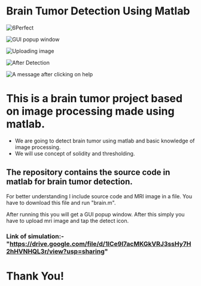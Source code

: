 # Brain Tumor Detection Using Matlab
![6Perfect](https://user-images.githubusercontent.com/56047088/118358833-4ad70d80-b59e-11eb-83f8-a0827ef4c0c7.jpg)

![GUI popup window](https://user-images.githubusercontent.com/56047088/118358839-4f9bc180-b59e-11eb-889e-e18c3d50b0a5.png)

![Uploading image](https://user-images.githubusercontent.com/56047088/118358844-51fe1b80-b59e-11eb-9841-becbcd1814fc.png)

![After Detection](https://user-images.githubusercontent.com/56047088/118358950-b620df80-b59e-11eb-9382-98ecbb41c183.png)

![A message after clicking on help](https://user-images.githubusercontent.com/56047088/118358959-c3d66500-b59e-11eb-9907-1b132a08f243.png)


# This is a brain tumor project based on image processing made using matlab.

- We are going to detect brain tumor using matlab and basic knowledge of image processing.
- We will use concept of solidity and thresholding.

## The repository contains the source code in matlab for brain tumor detection.
For better understanding I include source code and MRI image in a file.
You have to download this file and run "brain.m".

After running this you will get a GUI popup window.
After this simply you have to upload mri image and tap the detect icon.

### Link of simulation:- "https://drive.google.com/file/d/1lCe9l7acMKGkVRJ3ssHy7H2hHVNHQL3r/view?usp=sharing"


# Thank You!
